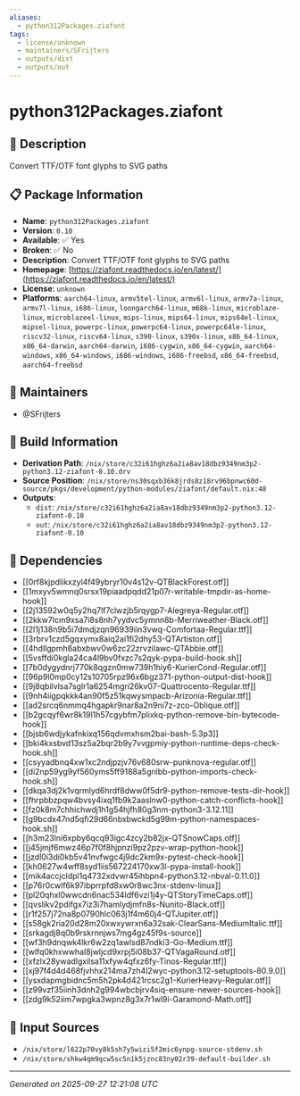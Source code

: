 ```yaml
---
aliases:
  - python312Packages.ziafont
tags:
  - license/unknown
  - maintainers/SFrijters
  - outputs/dist
  - outputs/out
---
```


# python312Packages.ziafont

## 📝 Description

Convert TTF/OTF font glyphs to SVG paths

## 📋 Package Information

- **Name**: `python312Packages.ziafont`
- **Version**: `0.10`
- **Available**: ✅ Yes
- **Broken**: ✅ No
- **Description**: Convert TTF/OTF font glyphs to SVG paths
- **Homepage**: [https://ziafont.readthedocs.io/en/latest/](https://ziafont.readthedocs.io/en/latest/)
- **License**: `unknown`
- **Platforms**: `aarch64-linux`, `armv5tel-linux`, `armv6l-linux`, `armv7a-linux`, `armv7l-linux`, `i686-linux`, `loongarch64-linux`, `m68k-linux`, `microblaze-linux`, `microblazeel-linux`, `mips-linux`, `mips64-linux`, `mips64el-linux`, `mipsel-linux`, `powerpc-linux`, `powerpc64-linux`, `powerpc64le-linux`, `riscv32-linux`, `riscv64-linux`, `s390-linux`, `s390x-linux`, `x86_64-linux`, `x86_64-darwin`, `aarch64-darwin`, `i686-cygwin`, `x86_64-cygwin`, `aarch64-windows`, `x86_64-windows`, `i686-windows`, `i686-freebsd`, `x86_64-freebsd`, `aarch64-freebsd`
## 👥 Maintainers

- @SFrijters


## 🔧 Build Information

- **Derivation Path**: `/nix/store/c32i61hghz6a2ia8av18dbz9349nm3p2-python3.12-ziafont-0.10.drv`
- **Source Position**: `/nix/store/ns30sqxb36k8jrds8z18rv96bpnwc60d-source/pkgs/development/python-modules/ziafont/default.nix:48`
- **Outputs**:
  - `dist`:  `/nix/store/c32i61hghz6a2ia8av18dbz9349nm3p2-python3.12-ziafont-0.10`
  - `out`:  `/nix/store/c32i61hghz6a2ia8av18dbz9349nm3p2-python3.12-ziafont-0.10`

## 🔗 Dependencies

- [[0rf8kjpdlikxzyl4f49ybryr10v4s12v-QTBlackForest.otf]]
- [[1mxyv5wmnq0srsx19piaadpqdd21p07r-writable-tmpdir-as-home-hook]]
- [[2j13592w0q5y2hq7lf7clwzjb5rqygp7-Alegreya-Regular.otf]]
- [[2kkw7lcm9xsa7i8s8nh7yydvc5ymnn8b-Merriweather-Black.otf]]
- [[2l1j138n9b5i7dmdjzqn96939iin3vwq-Comfortaa-Regular.ttf]]
- [[3rbrv1czd5gqxymx8aiq2ai1fi2dhy53-QTArtiston.otf]]
- [[4hdllgpmh6abxbwv0w6zc22zrvzilawc-QTAbbie.otf]]
- [[5vsffdi0kgla24ca4l9bv0fxzc7s2qyk-pypa-build-hook.sh]]
- [[7b0dygydnrj770k8qgzn0mw739h1hiy6-KurierCond-Regular.otf]]
- [[96p9l0mp0cy12s10705rpz96x6bgz371-python-output-dist-hook]]
- [[9j8qbilvlsa7sglr1a6254mgri26kv07-Quattrocento-Regular.ttf]]
- [[9nh4iigpqkkk4an90f5z51kqwysmpacb-Arizonia-Regular.ttf]]
- [[ad2srcq6nmmq4hgapkr9nar8a2n9ni7z-zco-Oblique.otf]]
- [[b2gcqyf6wr8k19l1h57cgybfm7plixkq-python-remove-bin-bytecode-hook]]
- [[bjsb6wdjykafnkixq156qdvmxhsm2bai-bash-5.3p3]]
- [[bki4kxsbvd13sz5a2bqr2b9y7vvgpmiy-python-runtime-deps-check-hook.sh]]
- [[csyyadbnq4xw1xc2ndjpzjv76v680srw-punknova-regular.otf]]
- [[di2np59yg9yf560yms5ff9188a5gnlbb-python-imports-check-hook.sh]]
- [[dkqa3dj2k1vqrmlyd6hrdf8dww0f5dr9-python-remove-tests-dir-hook]]
- [[fhrpbbzpqw4bvsy4ixq1fb9k2aaslnw0-python-catch-conflicts-hook]]
- [[fz0k8m7chhichwdj1h1g54hjfh80g3nm-python3-3.12.11]]
- [[g9bcdx47nd5qfi29d66nbxbwckd5g99m-python-namespaces-hook.sh]]
- [[h3m23lni6xpby6qcq93igc4zcy2b82jx-QTSnowCaps.otf]]
- [[j45jmjf6mwz46p7f0f8hjpnzi9pz2pzv-wrap-python-hook]]
- [[jzdl0i3di0kb5v41nvfwgc4j9dc2km9x-pytest-check-hook]]
- [[kh0627w4wff8syd1iis567224170xw3l-pypa-install-hook]]
- [[mik4accjcldpl1q4732xdvwr45ihbpn4-python3.12-nbval-0.11.0]]
- [[p76r0cwlf6k97ibprrpfd8xw0r8wc3nx-stdenv-linux]]
- [[pl20qhxl0wwcdn6nac534ldf6vzi1j4y-QTStoryTimeCaps.otf]]
- [[qvslikv2pdifgx7iz3i7hamlydjmfn8s-Nunito-Black.otf]]
- [[r1f257j72na8p0790hlc063j1f4m60j4-QTJupiter.otf]]
- [[s58gk2ria20d28m20xwxywrxn6a32sak-ClearSans-MediumItalic.ttf]]
- [[srkagdj8q0b9rskrnnjws7mg4gz45f9s-source]]
- [[wf3h9dnqwk4lkr6w2zq1awlsd87ndki3-Go-Medium.ttf]]
- [[wlfq0khxwwhal8jwljcd9xrpj5i08b37-QTVagaRound.otf]]
- [[xfzlx28ywadlgxilsa11xfyw4qfxz6fy-Tinos-Regular.ttf]]
- [[xj97f4d4d468fjvhhx214ma7zh4l2wyc-python3.12-setuptools-80.9.0]]
- [[ysxdapmgbidnc5m5h2pk4d421rcsc2g1-KurierHeavy-Regular.otf]]
- [[z99vzf35iinh3dnh2g994wbcbjrv4siq-ensure-newer-sources-hook]]
- [[zdg9k52iim7wpgka3wpnz8g3x7r1wl9i-Garamond-Math.otf]]

## 📁 Input Sources

- `/nix/store/l622p70vy8k5sh7y5wizi5f2mic6ynpg-source-stdenv.sh`
- `/nix/store/shkw4qm9qcw5sc5n1k5jznc83ny02r39-default-builder.sh`

---
*Generated on 2025-09-27 12:21:08 UTC*
